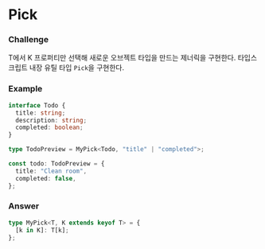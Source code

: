 # Pick

### Challenge

T에서 K 프로퍼티만 선택해 새로운 오브젝트 타입을 만드는 제너릭을 구현한다.
타입스크립트 내장 유틸 타입 `Pick`을 구현한다.

### Example

```ts
interface Todo {
  title: string;
  description: string;
  completed: boolean;
}

type TodoPreview = MyPick<Todo, "title" | "completed">;

const todo: TodoPreview = {
  title: "Clean room",
  completed: false,
};
```

### Answer

```ts
type MyPick<T, K extends keyof T> = {
  [k in K]: T[k];
};
```

